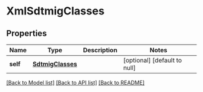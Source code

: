 # XmlSdtmigClasses

## Properties
Name | Type | Description | Notes
------------ | ------------- | ------------- | -------------
**self** | [**SdtmigClasses**](SdtmigClasses.md) |  | [optional] [default to null]

[[Back to Model list]](../README.md#documentation-for-models) [[Back to API list]](../README.md#documentation-for-api-endpoints) [[Back to README]](../README.md)


